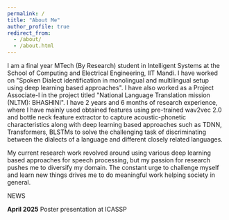 ```yaml
---
permalink: /
title: "About Me"
author_profile: true
redirect_from: 
  - /about/
  - /about.html
---
```


I am a final year MTech (By Research) student in Intelligent Systems at the School of Computing and Electrical Engineering, IIT Mandi. I have worked on "Spoken Dialect identification in monolingual and multilingual setup using deep learning based approaches". I have also worked as a Project Associate-I in the project titled "National Language Translation mission (NLTM): BHASHINI". I have 2 years and 6 months of research experience, where I have mainly used obtained features using pre-trained wav2vec 2.0 and bottle neck feature extractor to capture acoustic-phonetic characteristics along with deep learning based approaches such as TDNN, Transformers, BLSTMs to solve the challenging task of discriminating between the dialects of a language and different closely related languages.

My current research work revolved around using various deep learning based approaches for speech processing, but my passion for research pushes me to diversify my domain. The constant urge to challenge myself and learn new things drives me to do meaningful work helping society in general.

NEWS

**April 2025**        Poster presentation at ICASSP



